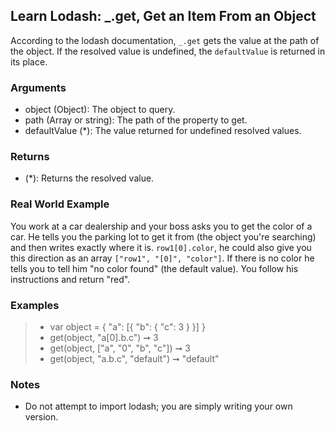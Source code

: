 ## Learn Lodash: \_.get, Get an Item From an Object

According to the lodash documentation, `_.get` gets the value at the path of the object. If the resolved value is undefined, the `defaultValue` is returned in its place.

### Arguments

- object (Object): The object to query.
- path (Array or string): The path of the property to get.
- defaultValue (\*): The value returned for undefined resolved values.

### Returns

- (\*): Returns the resolved value.

### Real World Example

You work at a car dealership and your boss asks you to get the color of a car. He tells you the parking lot to get it from (the object you're searching) and then writes exactly where it is. `row1[0].color`, he could also give you this direction as an array `["row1", "[0]", "color"]`. If there is no color he tells you to tell him "no color found" (the default value). You follow his instructions and return "red".

### Examples

> - var object = { "a": [{ "b": { "c": 3 } }] }
> - get(object, "a[0].b.c") ➞ 3
> - get(object, ["a", "0", "b", "c"]) ➞ 3
> - get(object, "a.b.c", "default") ➞ "default"

### Notes

- Do not attempt to import lodash; you are simply writing your own version.
